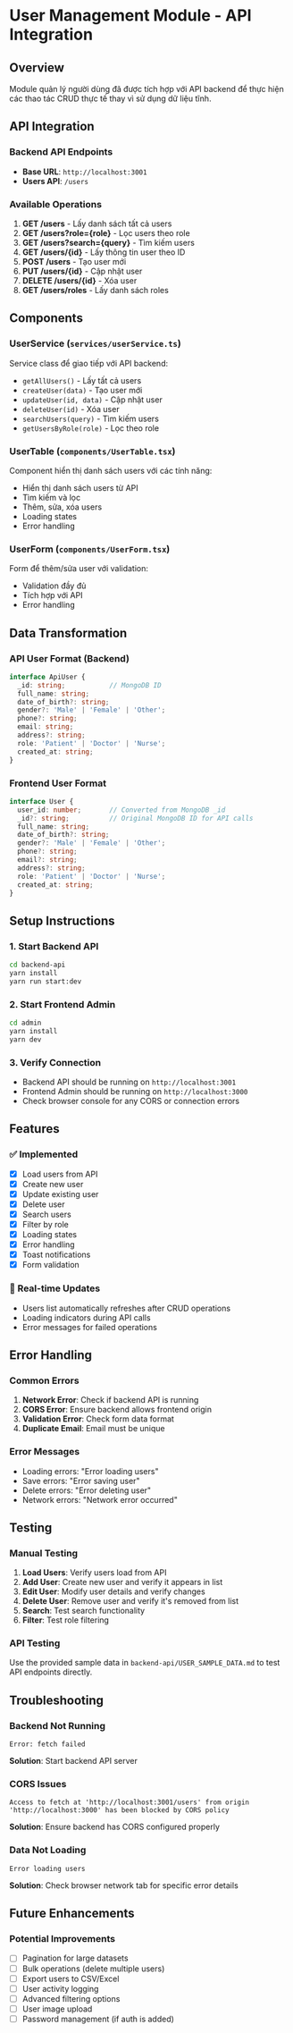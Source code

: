 # User Management Module - API Integration

## Overview
Module quản lý người dùng đã được tích hợp với API backend để thực hiện các thao tác CRUD thực tế thay vì sử dụng dữ liệu tĩnh.

## API Integration

### Backend API Endpoints
- **Base URL**: `http://localhost:3001`
- **Users API**: `/users`

### Available Operations
1. **GET /users** - Lấy danh sách tất cả users
2. **GET /users?role={role}** - Lọc users theo role
3. **GET /users?search={query}** - Tìm kiếm users
4. **GET /users/{id}** - Lấy thông tin user theo ID
5. **POST /users** - Tạo user mới
6. **PUT /users/{id}** - Cập nhật user
7. **DELETE /users/{id}** - Xóa user
8. **GET /users/roles** - Lấy danh sách roles

## Components

### UserService (`services/userService.ts`)
Service class để giao tiếp với API backend:
- `getAllUsers()` - Lấy tất cả users
- `createUser(data)` - Tạo user mới
- `updateUser(id, data)` - Cập nhật user
- `deleteUser(id)` - Xóa user
- `searchUsers(query)` - Tìm kiếm users
- `getUsersByRole(role)` - Lọc theo role

### UserTable (`components/UserTable.tsx`)
Component hiển thị danh sách users với các tính năng:
- Hiển thị danh sách users từ API
- Tìm kiếm và lọc
- Thêm, sửa, xóa users
- Loading states
- Error handling

### UserForm (`components/UserForm.tsx`)
Form để thêm/sửa user với validation:
- Validation đầy đủ
- Tích hợp với API
- Error handling

## Data Transformation

### API User Format (Backend)
```typescript
interface ApiUser {
  _id: string;           // MongoDB ID
  full_name: string;
  date_of_birth?: string;
  gender?: 'Male' | 'Female' | 'Other';
  phone?: string;
  email: string;
  address?: string;
  role: 'Patient' | 'Doctor' | 'Nurse';
  created_at: string;
}
```

### Frontend User Format
```typescript
interface User {
  user_id: number;       // Converted from MongoDB _id
  _id?: string;          // Original MongoDB ID for API calls
  full_name: string;
  date_of_birth?: string;
  gender?: 'Male' | 'Female' | 'Other';
  phone?: string;
  email?: string;
  address?: string;
  role: 'Patient' | 'Doctor' | 'Nurse';
  created_at: string;
}
```

## Setup Instructions

### 1. Start Backend API
```bash
cd backend-api
yarn install
yarn run start:dev
```

### 2. Start Frontend Admin
```bash
cd admin
yarn install
yarn dev
```

### 3. Verify Connection
- Backend API should be running on `http://localhost:3001`
- Frontend Admin should be running on `http://localhost:3000`
- Check browser console for any CORS or connection errors

## Features

### ✅ Implemented
- [x] Load users from API
- [x] Create new user
- [x] Update existing user
- [x] Delete user
- [x] Search users
- [x] Filter by role
- [x] Loading states
- [x] Error handling
- [x] Toast notifications
- [x] Form validation

### 🔄 Real-time Updates
- Users list automatically refreshes after CRUD operations
- Loading indicators during API calls
- Error messages for failed operations

## Error Handling

### Common Errors
1. **Network Error**: Check if backend API is running
2. **CORS Error**: Ensure backend allows frontend origin
3. **Validation Error**: Check form data format
4. **Duplicate Email**: Email must be unique

### Error Messages
- Loading errors: "Error loading users"
- Save errors: "Error saving user"
- Delete errors: "Error deleting user"
- Network errors: "Network error occurred"

## Testing

### Manual Testing
1. **Load Users**: Verify users load from API
2. **Add User**: Create new user and verify it appears in list
3. **Edit User**: Modify user details and verify changes
4. **Delete User**: Remove user and verify it's removed from list
5. **Search**: Test search functionality
6. **Filter**: Test role filtering

### API Testing
Use the provided sample data in `backend-api/USER_SAMPLE_DATA.md` to test API endpoints directly.

## Troubleshooting

### Backend Not Running
```
Error: fetch failed
```
**Solution**: Start backend API server

### CORS Issues
```
Access to fetch at 'http://localhost:3001/users' from origin 'http://localhost:3000' has been blocked by CORS policy
```
**Solution**: Ensure backend has CORS configured properly

### Data Not Loading
```
Error loading users
```
**Solution**: Check browser network tab for specific error details

## Future Enhancements

### Potential Improvements
- [ ] Pagination for large datasets
- [ ] Bulk operations (delete multiple users)
- [ ] Export users to CSV/Excel
- [ ] User activity logging
- [ ] Advanced filtering options
- [ ] User image upload
- [ ] Password management (if auth is added) 